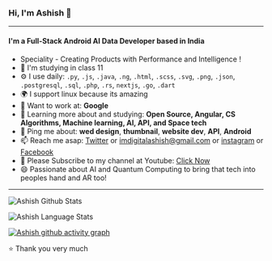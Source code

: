 ### Hi, I'm Ashish 👋
---

#### I'm a Full-Stack Android AI Data Developer based in India
- Speciality - Creating Products with Performance and Intelligence !
- 🏢 I'm  studying in class 11
- ⚙️ I use daily: `.py`, `.js`, `.java`, `.ng`, `.html`, `.scss`, `.svg`, `.png`, `.json`, `.postgresql`, `.sql`, `.php`,  `.rs`, `nextjs`, `.go`, `.dart`
- 🌍 I support linux because its amazing
- 💅 Want to work at: **Google**
- 🌱 Learning more about and studying: **Open Source, Angular, CS Algorithms, Machine learning, AI, API, and Space tech**
- 💬 Ping me about: **wed design**, **thumbnail**, **website dev**, **API**, **Android**
- 📫 Reach me asap: <a href="https://twitter.com/imdigitalashish/">Twitter</a> or imdigitalashish@gmail.com or <a href="https://instagram.com/imdigitalashish/">instagram</a> or <a href="https://facebook.com/imdigitalashish/">Facebook</a> 
- 💜 Please Subscribe to my channel at Youtube: <a href="https://www.youtube.com/channel/UCRFntf3WYwAwcOFPN_SMuew"> Click Now </a> 
- 😄 Passionate about AI and Quantum Computing to bring that tech into peoples hand and AR too!



---


![Ashish Github Stats](https://github-readme-stats.vercel.app/api?username=imdigitalashish&show_icons=true&include_all_commits=true&theme=radical)

![Ashish Language Stats](https://github-readme-stats.vercel.app/api/top-langs/?username=imdigitalashish&layout=compact&theme=radical)

[![Ashish github activity graph](https://github-readme-activity-graph.cyclic.app/graph?username=imdigitalashish&theme=github-compact)](https://github.com/ashutosh00710/github-readme-activity-graph)

⭐️ Thank you very much
